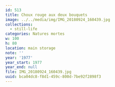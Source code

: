 ```yaml
---
id: 513
title: Choux rouge aux deux bouquets
image: ../../media/img/IMG_20180924_160439.jpg
collections:
  - still-life
categories: Natures mortes
w: 100
h: 80
location: main storage
note: ''
year: '1977'
year_start: 1977
year_end: null
file: IMG_20180924_160439.jpg
uuid: bca04dc8-f8d1-459c-800d-7be92f2898f3
---
```


